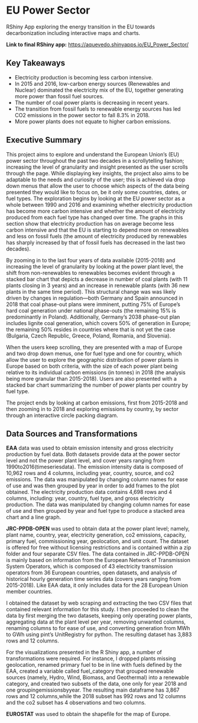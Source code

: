# EU Power Sector
RShiny App exploring the energy transition in the EU towards decarbonization including interactive maps and charts.

**Link to final RShiny app:** https://aquevedo.shinyapps.io/EU_Power_Sector/

## Key Takeaways

* Electricity production is becoming less carbon intensive.
* In 2015 and 2016, low-carbon energy sources (Renewables and Nuclear) dominated the electricity mix of the EU, together generating more power than fossil fuel sources.
* The number of coal power plants is decreasing in recent years.
* The transition from fossil fuels to renewable energy sources has led CO2 emissions in the power sector to fall 8.3% in 2018.
* More power plants does not equate to higher carbon emissions. 

## Executive Summary 

 This project aims to explore and understand the European Union’s (EU) power sector throughout the past two decades in a scrollytelling fashion; increasing the level of granularity and insight presented as the user scrolls through the page. While displaying key insights, the project also aims to be adaptable to the needs and curiosity of the user; this is achieved via drop down menus that allow the user to choose which aspects of the data being presented they would like to focus on, be it only some countries, dates, or fuel types. The exploration begins by looking at the EU power sector as a whole between 1990 and 2016 and examining whether electricity production has become more carbon intensive and whether the amount of electricity produced from each fuel type has changed over time. The graphs in this section show that electricity production has on average become less carbon intensive and that the EU is starting to depend more on renewables and less on fossil fuels (the amount of electricity produced by renewables has sharply increased by that of fossil fuels has decreased in the last two decades).
 
By zooming in to the last four years of data available (2015-2018) and increasing the level of granularity by looking at the power plant level, the shift from non-renewables to renewables becomes evident through a stacked bar chart that depicts a decrease in number of coal plants (with 11 plants closing in 3 years) and an increase in renewable plants (with 36 new plants in the same time period). This structural change was was likely driven by changes in regulation—both Germany and Spain announced in 2018 that coal phase-out plans were imminent, putting 75% of Europe’s hard coal generation under national phase-outs (the remaining 15% is predominantly in Poland). Additionally, Germany’s 2038 phase-out plan includes lignite coal generation, which covers 50% of generation in Europe; the remaining 50% resides in countries where that is not yet the case (Bulgaria, Czech Republic, Greece, Poland, Romania, and Slovenia).

When the users keep scrolling, they are presented with a map of Europe and two drop down menus, one for fuel type and one for country, which allow the user to explore the geographic distribution of power plants in Europe based on both criteria, with the size of each power plant being relative to its individual carbon emissions (in tonnes) in 2018 (the analysis being more granular than 2015-2018). Users are also presented with a stacked bar chart summarizing the number of power plants per country by fuel type.

The project ends by looking at carbon emissions, first from 2015-2018 and then zooming in to 2018 and exploring emissions by country, by sector through an interactive circle packing diagram.

## Data Sources and Transformations

**EAA** data was used to obtain emission intensity and gross electricity production by fuel data. Both datasets provide data at the power sector level and not the power plant level, and cover years ranging from 1990to2016(timeseriesdata). The emission intensity data is composed of 10,962 rows and 4 columns, including year, country, source, and co2 emissions. The data was manipulated by changing column names for ease of use and was then grouped by year in order to add frames to the plot obtained. The electricity production data contains 4,698 rows and 4 columns, including: year, country, fuel type, and gross electricity production. The data was manipulated by changing column names for ease of use and then grouped by year and fuel type to produce a stacked area chart and a line graph.

**JRC-PPDB-OPEN** was used to obtain data at the power plant level; namely, plant name, country, year, electricity generation, co2 emissions, capacity, primary fuel, commissioning year, geolocation, and unit count. The dataset is offered for free without licensing restrictions and is contained within a zip folder and four separate CSV files. The data contained in JRC-PPDB-OPEN is mainly based on information from the European Network of Transmission System Operators, which is composed of 43 electricity transmission operators from 36 European countries, open datasets, and analysis of historical hourly generation time series data (covers years ranging from 2015-2018). Like EAA data, it only includes data for the 28 European Union member countries.

I obtained the dataset by web scraping and extracting the two CSV files that contained relevant information for this study. I then proceeded to clean the data by first merging the two datasets, keeping only operating power plants, aggregating data at the plant level per year, removing unwanted columns, renaming columns to for ease of use, and converting generation from MWh to GWh using pint’s UnitRegistry for python. The resulting dataset has 3,883 rows and 12 columns.

For the visualizations presented in the R Shiny app, a number of transformations were required. For instance, I dropped plants missing geolocation, renamed primary fuel to be in line with fuels defined by the EAA, created a variable called fuel_category that grouped renewable sources (namely, Hydro, Wind, Biomass, and Geothermal) into a renewable category, and created two subsets of the data, one only for year 2018 and one groupingemissionsbyyear. The resulting main dataframe has 3,867 rows and 12 columns,while the 2018 subset has 992 rows and 12 columns and the co2 subset has 4 observations and two columns.

**EUROSTAT** was used to obtain the shapefile for the map of Europe.






